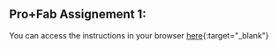 ## Pro+Fab Assignement 1: 

You can access the instructions in your browser [here](https://htmlpreview.github.io/?https://github.com/nembrinj/protofablab/blob/main/2025/assignments/AN_01/html/AN_01_ROS-Tbot3-Install.html){:target="_blank"}
